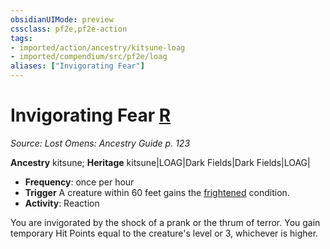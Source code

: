 ```yaml
---
obsidianUIMode: preview
cssclass: pf2e,pf2e-action
tags:
- imported/action/ancestry/kitsune-loag
- imported/compendium/src/pf2e/loag
aliases: ["Invigorating Fear"]
---
```

# Invigorating Fear [R](chapter-9-playing-the-game.md#Actions "Reaction")
*Source: Lost Omens: Ancestry Guide p. 123*  

**Ancestry** kitsune; **Heritage** kitsune|LOAG|Dark Fields|Dark Fields|LOAG|
- **Frequency**: once per hour
- **Trigger** A creature within 60 feet gains the [frightened](conditions.md#Frightened) condition.
- **Activity**: Reaction

You are invigorated by the shock of a prank or the thrum of terror. You gain temporary Hit Points equal to the creature's level or 3, whichever is higher.